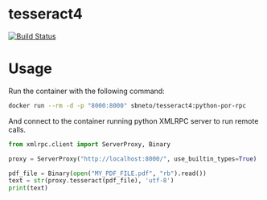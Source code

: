 # tesseract4

[![Build Status](https://travis-ci.org/sbneto/tesseract4.svg?branch=master)](https://travis-ci.org/sbneto/tesseract4)

# Usage

Run the container with the following command:

```bash
docker run --rm -d -p "8000:8000" sbneto/tesseract4:python-por-rpc
```

And connect to the container running python XMLRPC server to run remote calls.

```python
from xmlrpc.client import ServerProxy, Binary

proxy = ServerProxy("http://localhost:8000/", use_builtin_types=True)

pdf_file = Binary(open("MY_PDF_FILE.pdf", "rb").read())
text = str(proxy.tesseract(pdf_file), 'utf-8')
print(text)
```
